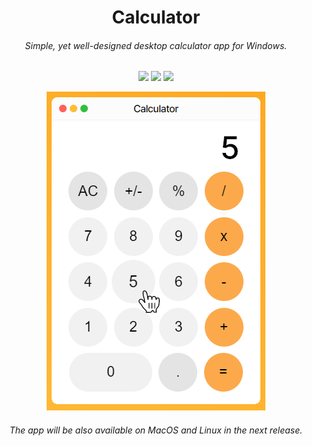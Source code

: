 <!--
        _ _               _        _      _                _    _ 
       | | |             | |      | |    | |              | |  (_)
   __ _| | |__   ___ _ __| |_ __ _| | ___| |__   ___   ___| | ___ 
  / _` | | '_ \ / _ \ '__| __/ _` | |/ _ \ '_ \ / _ \ / __| |/ / |
 | (_| | | |_) |  __/ |  | || (_| | |  __/ |_) | (_) | (__|   <| |
  \__,_|_|_.__/ \___|_|   \__\__, |_|\___|_.__/ \___/ \___|_|\_\_|
                              __/ |                               
                             |___/                                
-->

<h1 align="center">Calculator<br>
        <h6 align="center">
          Simple, yet well-designed desktop calculator app for Windows.
        </h6>
</h1>

<div align="center">
  <p>
     <img src="https://img.shields.io/badge/Svelte-080808?style=flat&logo=svelte&logoColor=FFFFFF"/>
     <img src="https://img.shields.io/badge/Rust-080808?style=flat&logo=rust&logoColor=white"/>
     <!--<img src="https://img.shields.io/badge/mac%20os-080808?style=flat&logo=apple&logoColor=white"/>
     <img src="https://img.shields.io/badge/Linux-080808?style=flat&logo=linux&logoColor=white"/>-->
     <img src="https://img.shields.io/badge/Windows-080808?style=flat&logo=windows&logoColor=white"/>
  </p>
</div>

<div align="center">
  <img src="/media/Calculator.png"/>
</div>

<h6 align="center">
  The app will be also available on MacOS and Linux in the next release.
</h6>
